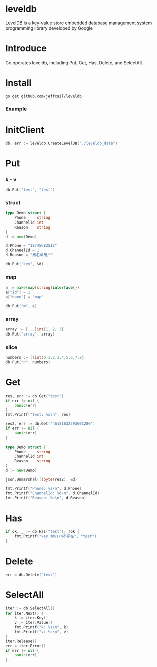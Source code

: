 # leveldb

LevelDB is a key-value store embedded database management system programming library developed by Google

# Introduce
Go operates leveldb, including Put, Get, Has, Delete, and SelectAll.

# Install
```shell
go get github.com/jeffcail/leveldb
```


### Example

# InitClient

```go
db, err := leveldb.CreateLevelDB("./leveldb_data")
```

# Put
### k - v
```go
db.Put("test", "test")
```

### struct
```go
type Demo struct {
    Phone     string
    ChannelId int
    Reason    string
}
d := new(Demo)

d.Phone = "18745682512"
d.ChannelId = 1
d.Reason = "黑名单用户"

db.Put("key", &d)
```
### map
```go
a := make(map[string]interface{})
a["id"] = 1
a["name"] = "map"

db.Put("m", a)
```
### array
```go
array := [...]int{1, 2, 3}
db.Put("array", array)
```

### slice
```go
numbers := []int{0,1,2,3,4,5,6,7,8}
db.Put("n", numbers)
```

# Get
```go
res, err := db.Get("test")
if err != nil {
    panic(err)
}
fmt.Printf("test: %s\n", res)

res2, err := db.Get("46181632293601280")
if err != nil {
    panic(err)
}

type Demo struct {
    Phone     string
    ChannelId int
    Reason    string
}
d := new(Demo)

json.Unmarshal([]byte(res2), &d)

fmt.Printf("Phone: %s\n", d.Phone)
fmt.Printf("ChannelId: %d\n", d.ChannelId)
fmt.Printf("Reason: %s\n", d.Reason)
```

# Has
```go
if ok, _ := db.Has("test"); !ok {
	fmt.Printf("key 为%s\n不存在", "test")
}
```

# Delete
```go
err = db.Delete("test")
```
# SelectAll
```go
iter := db.SelectAll()
for iter.Next() {
    k := iter.Key()
    v := iter.Value()
    fmt.Printf("k: %s\n", k)
    fmt.Printf("v: %s\n", v)
}
iter.Release()
err = iter.Error()
if err != nil {
    panic(err)
}
```


